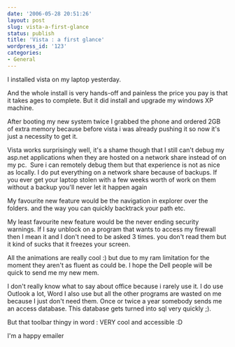 ```yaml
---
date: '2006-05-28 20:51:26'
layout: post
slug: vista-a-first-glance
status: publish
title: 'Vista : a first glance'
wordpress_id: '123'
categories:
- General
---
```


I installed vista on my laptop yesterday.




And the whole install is very hands-off and painless the price you pay is that it takes ages to complete. But it did install and upgrade my windows XP machine.




After booting my new system twice I grabbed the phone and ordered 2GB of extra memory because before vista i was already pushing it so now it's just a necessity to get it.




Vista works surprisingly well, it's a shame though that I still can't debug my asp.net applications when they are hosted on a network share instead of on my pc.  Sure i can remotely debug them but that experience is not as nice as locally. I do put everything on a network share because of backups. If you ever get your laptop stolen with a few weeks worth of work on them without a backup you'll never let it happen again 




My favourite new feature would be the navigation in explorer over the folders. and the way you can quickly backtrack your path etc.




My least favourite new feature would be the never ending security warnings. If I say unblock on a program that wants to access my firewall then I mean it and I don't need to be asked 3 times. you don't read them but it kind of sucks that it freezes your screen.




All the animations are really cool :) but due to my ram limitation for the moment they aren't as fluent as could be. I hope the Dell people will be quick to send me my new mem.




I don't really know what to say about office because i rarely use it. I do use Outlook a lot, Word I also use but all the other programs are wasted on me because I just don't need them. Once or twice a year somebody sends me an access database. This database gets turned into sql very quickly ;).




But that toolbar thingy in word : VERY cool and accessible :D 




I'm a happy emailer 




 
